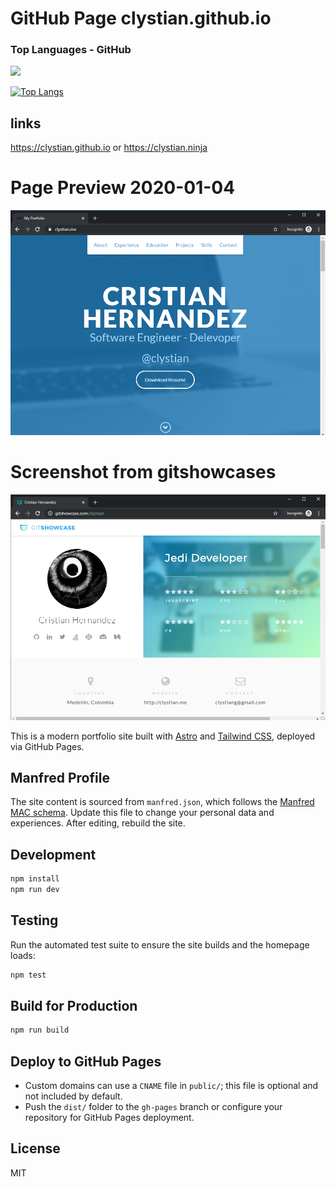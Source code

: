# GitHub Page clystian.github.io 

### Top Languages - GitHub
![](https://vistr.dev/badge?repo=clystian.clystian.github.io)

[![Top Langs](https://github-readme-stats.vercel.app/api/top-langs/?username=clystian&layout=compact&theme=midnight-purple)](https://github.com/anuraghazra/github-readme-stats)

## links

https://clystian.github.io or https://clystian.ninja

# Page Preview 2020-01-04

![Kiku](public/images/personalwebsite-screenshot.png)

# Screenshot from gitshowcases

![Kiku](public/images/gitshowcases-screenshot.png)

This is a modern portfolio site built with [Astro](https://astro.build/) and [Tailwind CSS](https://tailwindcss.com/), deployed via GitHub Pages.

## Manfred Profile

The site content is sourced from `manfred.json`, which follows the [Manfred MAC schema](https://github.com/getmanfred/mac). Update this file to change your personal data and experiences. After editing, rebuild the site.


## Development

```bash
npm install
npm run dev
```

## Testing

Run the automated test suite to ensure the site builds and the homepage loads:

```bash
npm test
```

## Build for Production

```bash
npm run build
```

## Deploy to GitHub Pages
- Custom domains can use a `CNAME` file in `public/`; this file is optional and not included by default.
- Push the `dist/` folder to the `gh-pages` branch or configure your repository for GitHub Pages deployment.

## License

MIT
